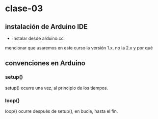 # clase-03

## instalación de Arduino IDE

* instalar desde arduino.cc

mencionar que usaremos en este curso la versión 1.x, no la 2.x y por qué

## convenciones en Arduino

### setup()

setup() ocurre una vez, al principio de los tiempos.

### loop()

loop() ocurre después de setup(), en bucle, hasta el fin.
